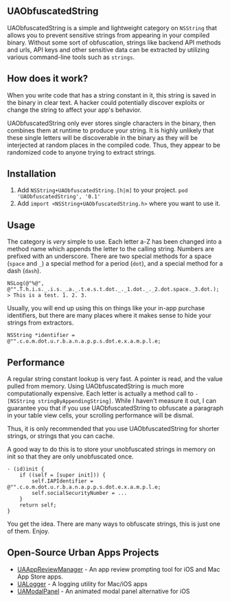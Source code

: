 ## UAObfuscatedString

UAObfuscatedString is a simple and lightweight category on `NSString` that allows you to
prevent sensitive strings from appearing in your compiled binary.
Without some sort of obfuscation, strings like backend API methods and urls,
API keys and other sensitive data can be extracted by utilizing various
command-line tools such as `strings`.

## How does it work?

When you write code that has a string constant in it, this string is saved in the binary
in clear text. A hacker could potentially discover exploits or change the string to 
affect your app's behavior.

UAObfuscatedString only ever stores single characters in the binary, then combines them at
runtime to produce your string. It is highly unlikely that these single letters will be discoverable
in the binary as they will be interjected at random places in the compiled code. Thus, they
appear to be randomized code to anyone trying to extract strings.

## Installation

1. Add `NSString+UAObfuscatedString.[h|m]` to your project. `pod 'UAObfuscatedString', '0.1'`
2. Add `import <NSString+UAObfuscatedString.h>` where you want to use it.

## Usage

The category is *very* simple to use.
Each letter a-Z has been changed into a method name which appends the letter to the calling string.
Numbers are prefixed with an underscore.
There are two special methods for a space (`space` and `_`)
a special method for a period (`dot`),
and a special method for a dash (`dash`).

    NSLog(@"%@", @"".T.h.i.s._.i.s._.a._.t.e.s.t.dot._._1.dot._._2.dot.space._3.dot.); 
    > This is a test. 1. 2. 3.

Usually, you will end up using this on things like your in-app purchase identifiers,
but there are many places where it makes sense to hide your strings from extractors.

    NSString *identifier = @"".c.o.m.dot.u.r.b.a.n.a.p.p.s.dot.e.x.a.m.p.l.e;

## Performance

A regular string constant lookup is very fast. A pointer is read, and the value pulled from memory.
Using UAObfuscatedString is much more computationally expensive. Each letter is actually a method call
to `-[NSString stringByAppendingString]`. While I haven't measure it out, I can guarantee you that if you
use UAObfuscatedString to obfuscate a paragraph in your table view cells, your scrolling performance will be dismal.

Thus, it is only recommended that you use UAObfuscatedString for shorter strings, or strings that you can cache.

A good way to do this is to store your unobfuscated strings in memory on init so that they are only unobfuscated once.

    - (id)init {
        if ((self = [super init])) {
            self.IAPIdentifier = @"".c.o.m.dot.u.r.b.a.n.a.p.p.s.dot.e.x.a.m.p.l.e;
            self.socialSecurityNumber = ...
        }
        return self;
    }


You get the idea. There are many ways to obfuscate strings, this is just one of them. Enjoy.

## Open-Source Urban Apps Projects

- [UAAppReviewManager](https://github.com/coneybeare/UAAppReviewManager) - An app review prompting tool for iOS and Mac App Store apps.
- [UALogger](https://github.com/coneybeare/UALogger) - A logging utility for Mac/iOS apps
- [UAModalPanel](https://github.com/coneybeare/UAModalPanel) - An animated modal panel alternative for iOS
